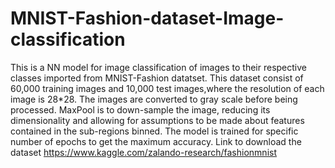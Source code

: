 # MNIST-Fashion-dataset-Image-classification
This is a NN model for image classification of images to their respective classes imported from MNIST-Fashion datatset.
This dataset consist of 60,000 training images and 10,000 test images,where the resolution of each image is 28*28.
The images are converted to gray scale before being processed.
MaxPool is to down-sample the image, reducing its dimensionality and allowing for assumptions to be made about features contained in the sub-regions binned.
The model is trained for specific number of epochs to get the maximum accuracy. 
Link to download the dataset https://www.kaggle.com/zalando-research/fashionmnist

